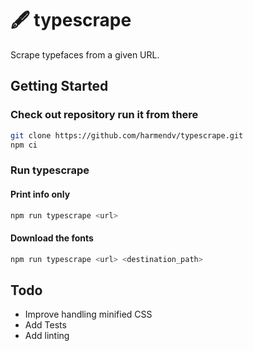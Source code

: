 # 🖋️ typescrape
Scrape typefaces from a given URL.

## Getting Started

### Check out repository run it from there
```bash
git clone https://github.com/harmendv/typescrape.git
npm ci
```
### Run typescrape

#### Print info only
```bash
npm run typescrape <url>
```
#### Download the fonts
```bash
npm run typescrape <url> <destination_path>
```

## Todo
- Improve handling minified CSS
- Add Tests
- Add linting